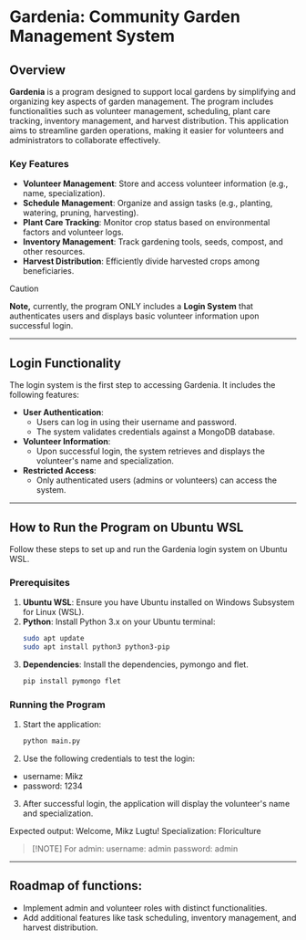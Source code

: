 # Gardenia: Community Garden Management System

## Overview

**Gardenia** is a program designed to support local gardens by simplifying and organizing key aspects of garden management. The program includes functionalities such as volunteer management, scheduling, plant care tracking, inventory management, and harvest distribution. This application aims to streamline garden operations, making it easier for volunteers and administrators to collaborate effectively.

### Key Features
- **Volunteer Management**: Store and access volunteer information (e.g., name, specialization).
- **Schedule Management**: Organize and assign tasks (e.g., planting, watering, pruning, harvesting).
- **Plant Care Tracking**: Monitor crop status based on environmental factors and volunteer logs.
- **Inventory Management**: Track gardening tools, seeds, compost, and other resources.
- **Harvest Distribution**: Efficiently divide harvested crops among beneficiaries.

> [!CAUTION] 
> **Note,** currently, the program ONLY includes a **Login System** that authenticates users and displays basic volunteer information upon successful login.

---

## Login Functionality

The login system is the first step to accessing Gardenia. It includes the following features:

- **User Authentication**:
  - Users can log in using their username and password.
  - The system validates credentials against a MongoDB database.
- **Volunteer Information**:
  - Upon successful login, the system retrieves and displays the volunteer's name and specialization.
- **Restricted Access**:
  - Only authenticated users (admins or volunteers) can access the system.

---

## How to Run the Program on Ubuntu WSL

Follow these steps to set up and run the Gardenia login system on Ubuntu WSL.

### Prerequisites

1. **Ubuntu WSL**: Ensure you have Ubuntu installed on Windows Subsystem for Linux (WSL).
2. **Python**: Install Python 3.x on your Ubuntu terminal:
   ```bash
   sudo apt update
   sudo apt install python3 python3-pip
   ```
3. **Dependencies**: Install the dependencies, pymongo and flet.
   ```bash
   pip install pymongo flet
   ```

### Running the Program

1. Start the application:
   ```bash
   python main.py
   ```
2. Use the following credentials to test the login:
  - username: Mikz
  - password: 1234
3. After successful login, the application will display the volunteer's name and specialization.

Expected output:
Welcome, Mikz Lugtu!
Specialization: Floriculture


> [!NOTE] For admin:
> username: admin
> password: admin


---

## Roadmap of functions:
- Implement admin and volunteer roles with distinct functionalities.
- Add additional features like task scheduling, inventory management, and harvest distribution.
